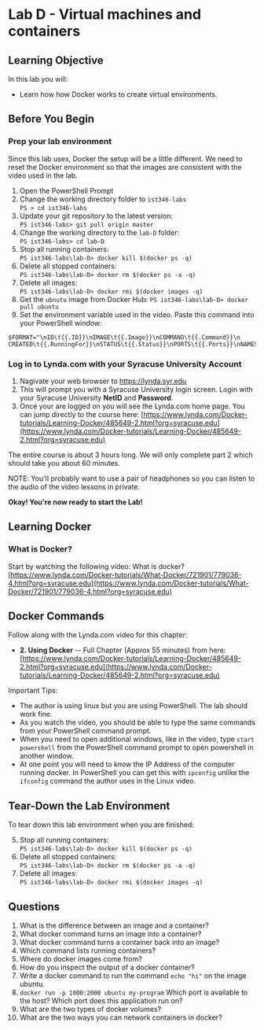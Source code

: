 # Lab D - Virtual machines and containers

## Learning Objective

In this lab you will:

- Learn how how Docker works to create virtual environments.

## Before You Begin

### Prep your lab environment ###

Since this lab uses, Docker the setup will be a little different.  We need to reset the Docker environment so that the images are consistent with the video used in the lab. 

1. Open the PowerShell Prompt
2. Change the working directory folder to `ist346-labs`  
`PS > cd ist346-labs`
3. Update your git repository to the latest version:  
`PS ist346-labs> git pull origin master`
4. Change the working directory to the `lab-D` folder:  
`PS ist346-labs> cd lab-D`
5. Stop all running containers:  
`PS ist346-labs\lab-D> docker kill $(docker ps -q)`
5. Delete all stopped containers:  
`PS ist346-labs\lab-D> docker rm $(docker ps -a -q)`
6. Delete all images:  
`PS ist346-labs\lab-D> docker rmi $(docker images -q)`
7. Get the `ubnutu` image from Docker Hub:
`PS ist346-labs\lab-D> docker pull ubuntu`
8. Set the environment variable used in the video. Paste this command into your PowerShell window:
```
$FORMAT="\nID\t{{.ID}}\nIMAGE\t{{.Image}}\nCOMMAND\t{{.Command}}\n
CREATED\t{{.RunningFor}}\nSTATUS\t{{.Status}}\nPORTS\t{{.Ports}}\nNAMES\t{{.Names}}\n"
```

### Log in to Lynda.com with your Syracuse University Account ###

1. Nagivate your web browser to https://lynda.syr.edu 
2. This will prompt you with a Syracuse University login screen. Login with your Syracuse University **NetID** and **Password**. 
3. Once your are logged on you will see the Lynda.com home page. You can jump directly to the course here: [https://www.lynda.com/Docker-tutorials/Learning-Docker/485649-2.html?org=syracuse.edu](https://www.lynda.com/Docker-tutorials/Learning-Docker/485649-2.html?org=syracuse.edu) 

The entire course is about 3 hours long. We will only complete part 2 which should take you about 60 minutes.

NOTE: You'll probably want to use a pair of headphones so you can listen to the audio of the video lessons in private.

**Okay! You're now ready to start the Lab!**

## Learning Docker ##

### What is Docker? ###

Start by watching the following video: What is docker?
[https://www.lynda.com/Docker-tutorials/What-Docker/721901/779036-4.html?org=syracuse.edu](https://www.lynda.com/Docker-tutorials/What-Docker/721901/779036-4.html?org=syracuse.edu) 

## Docker Commands ##

Follow along with the Lynda.com video for this chapter:

- **2. Using Docker** -- Full Chapter (Approx 55 minutes) from here:     
[https://www.lynda.com/Docker-tutorials/Learning-Docker/485649-2.html?org=syracuse.edu](https://www.lynda.com/Docker-tutorials/Learning-Docker/485649-2.html?org=syracuse.edu)

Important Tips: 

- The author is using linux but you are using PowerShell. The lab should work fine.
- As you watch the video, you should be able to type the same commands from your PowerShell command prompt. 
- When you need to open additional windows, like in the video, type `start powershell` from the PowerShell command prompt to open powershell in another window.
- At one point you will need to know the IP Address of the computer running docker. In PowerShell you can get this with `ipconfig`  unlike the `ifconfig` command the author uses in the Linux video.

## Tear-Down the Lab Environment ##

To tear down this lab environment when you are finished:

5. Stop all running containers:  
`PS ist346-labs\lab-D> docker kill $(docker ps -q)`
5. Delete all stopped containers:  
`PS ist346-labs\lab-D> docker rm $(docker ps -a -q)`
6. Delete all images:  
`PS ist346-labs\lab-D> docker rmi $(docker images -q)`


## Questions ##

1. What is the difference between an image and a container?
2. What docker command turns an image into a container?
3. What docker command turns a container back into an image?
4. Which command lists running containers?
5. Where do docker images come from?
6. How do you inspect the output of a docker container?
7. Write a docker command to run the command `echo "hi"` on the image ubuntu.
8. `docker run -p 1000:2000 ubuntu my-program` Which port is available to the host? Which port does this application run on? 
9. What are the two types of docker volumes?
10. What are the two ways you can network containers in docker?
